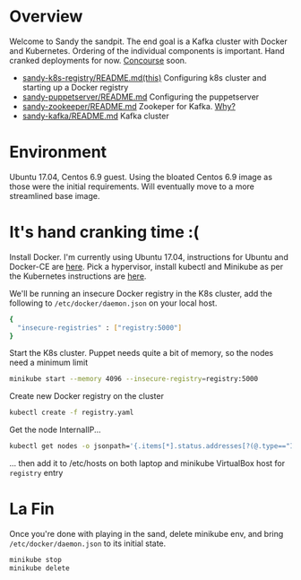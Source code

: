 # Overview

Welcome to Sandy the sandpit. The end goal is a Kafka cluster with Docker and Kubernetes. Ordering of the individual components is important. Hand cranked deployments for now. [Concourse](http://www.concourse.ci) soon.
- [sandy-k8s-registry/README.md(this)](https://github.com/Klazomenai/sandy-k8s-registry)  Configuring k8s cluster and starting up a Docker registry
- [sandy-puppetserver/README.md](https://github.com/Klazomenai/sandy-puppetserver) Configuring the puppetserver
- [sandy-zookeeper/README.md](https://github.com/Klazomenai/sandy-zookeeper) Zookeper for Kafka. [Why?](https://stackoverflow.com/questions/23751708/kafka-is-zookeeper-a-must)
- [sandy-kafka/README.md](https://github.com/Klazomenai/sandy-kafka) Kafka cluster

# Environment

Ubuntu 17.04, Centos 6.9 guest. Using the bloated Centos 6.9 image as those were the initial requirements. Will eventually move to a more streamlined base image.

# It's hand cranking time :(

Install Docker. I'm currently using Ubuntu 17.04, instructions for Ubuntu and Docker-CE are [here](https://docs.docker.com/engine/installation/linux/docker-ce/ubuntu/).
Pick a hypervisor, install kubectl and Minikube as per the Kubernetes instructions are [here](https://kubernetes.io/docs/tasks/tools/install-minikube/).

We'll be running an insecure Docker registry in the K8s cluster, add the following to `/etc/docker/daemon.json` on your local host.
```sh
{
  "insecure-registries" : ["registry:5000"]
}
```

Start the K8s cluster. Puppet needs quite a bit of memory, so the nodes need a minimum limit
```sh
minikube start --memory 4096 --insecure-registry=registry:5000
```

Create new Docker registry on the cluster
```sh
kubectl create -f registry.yaml
```

Get the node InternalIP...
```sh
kubectl get nodes -o jsonpath='{.items[*].status.addresses[?(@.type=="InternalIP")].address}'
```

... then add it to /etc/hosts on both laptop and minikube VirtualBox host for `registry` entry

# La Fin

Once you're done with playing in the sand, delete minikube env, and bring `/etc/docker/daemon.json` to its initial state.
```sh
minikube stop
minikube delete
```
